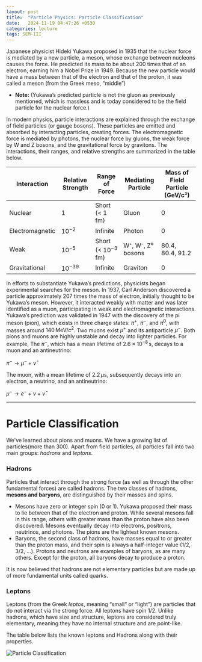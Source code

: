 ```yaml
---
layout: post
title:  "Particle Physics: Particle Classification"
date:   2024-11-19 04:47:26 +0530
categories: lecture
tags: SEM-III
---
```


Japanese physicist Hideki Yukawa proposed in 1935 that the nuclear force is mediated by a new particle, a meson, whose exchange between nucleons causes the force. He predicted its mass to be about 200 times that of an electron, earning him a Nobel Prize in 1949. Because the new particle would have a mass between that of the electron and that of the proton, it was called a meson (from the Greek meso, “middle”)

- **Note:** (Yukawa’s predicted particle is not the gluon as previously mentioned, which is massless and is today considered to be the field particle for the nuclear force.)

In modern physics, particle interactions are explained through the exchange of field particles (or gauge bosons). These particles are emitted and absorbed by interacting particles, creating forces. The electromagnetic force is mediated by photons, the nuclear force by gluons, the weak force by W and Z bosons, and the gravitational force by gravitons. The interactions, their ranges, and relative strengths are summarized in the table below.

| Interaction        | Relative Strength | Range of Force     | Mediating Particle | Mass of Field Particle (GeV/c²) |
|--------------------|-------------------|--------------------|--------------------|---------------------------------|
| Nuclear            | 1                 | Short (< 1 fm)     | Gluon              | 0                               |
| Electromagnetic    | $10^{-2}$              | Infinite           | Photon             | 0                               |
| Weak               | $10^{-5}$             | Short (< $10^{-3}$ fm)  | W⁺, W⁻, Z⁰ bosons  | 80.4, 80.4, 91.2                |
| Gravitational      | $10^{-39}$             | Infinite           | Graviton           | 0                               |

In efforts to substantiate Yukawa’s predictions, physicists began experimental searches for the meson. In 1937, Carl Anderson discovered a particle approximately 207 times the mass of electron, initially thought to be Yukawa’s meson. However, it interacted weakly with matter and was later identified as a muon, participating in weak and electromagnetic interactions. Yukawa’s prediction was validated in 1947 with the discovery of the pi meson (pion), which exists in three charge states: $\pi^+$, $\pi^-$, and $\pi^0$, with masses around $140 \, \text{MeV}/c^2$. Two muons exist $\mu^+$ and its antiparticle $\mu^-$. Both pions and muons are highly unstable and decay into lighter particles. For example, The $\pi^-$, which has a mean lifetime of $2.6 \times 10^{-8} \, \text{s}$, decays to a muon and an antineutrino:  

$\pi^- \to \mu^- + \bar{\nu}$

The muon, with a mean lifetime of $2.2 \, \mu\text{s}$, subsequently decays into an electron, a neutrino, and an antineutrino:  

$\mu^- \to e^- + \nu + \bar{\nu}$

---

# Particle Classification

We've learned about pions and muons. We have a growing list of particles(more than 300). Apart from field particles, all particles fall into two main groups: *hadrons* and *leptons*.

### Hadrons
Particles that interact through the strong force (as well as through the other fundamental forces) are called hadrons. The two classes of hadrons, **mesons and baryons**, are distinguished by their masses and spins.
- Mesons have zero or integer spin (0 or 1). Yukawa proposed their mass to lie between that of the electron and proton. While several mesons fall in this range, others with greater mass than the proton have also been discovered. Mesons eventually decay into electrons, positrons, neutrinos, and photons. The pions are the lightest known mesons. 
- Baryons, the second class of hadrons, have masses equal to or greater than the proton mass, and their spin is always a half-integer value (1/2, 3/2, ...). Protons and neutrons are examples of baryons, as are many others. Except for the proton, all baryons decay to produce a proton. 

It is now believed that hadrons are not elementary particles but are made up of more fundamental units called quarks.

### Leptons
Leptons (from the Greek *leptos*, meaning “small” or “light”) are particles that do not interact via the strong force. All leptons have spin 1/2. Unlike hadrons, which have size and structure, leptons are considered truly elementary, meaning they have no internal structure and are point-like.

The table below lists the known leptons and Hadrons along with their properties.

<img src="/SKMU/assets/pdf/particle_classification.png" alt="Particle Classification" class="my-custom-class" style="max-width:100%; height:auto;">